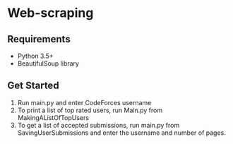 # Web-scraping

## Requirements
- Python 3.5+
- BeautifulSoup library

## Get Started
1. Run main.py and enter CodeForces username
2. To print a list of top rated users, run Main.py from MakingAListOfTopUsers
3. To get a list of accepted submissions, run main.py from SavingUserSubmissions and enter the username and number of pages.
